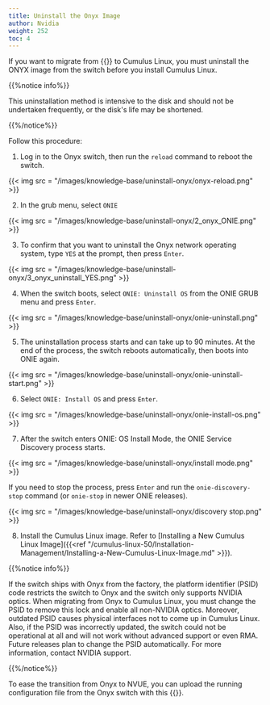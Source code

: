 ```yaml
---
title: Uninstall the Onyx Image
author: Nvidia
weight: 252
toc: 4
---
```


If you want to migrate from {{<exlink url="https://www.nvidia.com/en-us/networking/ethernet-switching/onyx/" text="Onyx">}} to Cumulus Linux, you must uninstall the ONYX image from the switch before you install Cumulus Linux.

{{%notice info%}}

This uninstallation method is intensive to the disk and should not be undertaken frequently, or the disk's life may be shortened.

{{%/notice%}}

Follow this procedure:

1. Log in to the Onyx switch, then run the `reload` command to reboot the switch.

{{< img src = "/images/knowledge-base/uninstall-onyx/onyx-reload.png" >}}

2. In the grub menu, select `ONIE`

{{< img src = "/images/knowledge-base/uninstall-onyx/2_onyx_ONIE.png" >}}

3. To confirm that you want to uninstall the Onyx network operating system, type `YES` at the prompt, then press `Enter`.

{{< img src = "/images/knowledge-base/uninstall-onyx/3_onyx_uninstall_YES.png" >}}

4. When the switch boots, select `ONIE: Uninstall OS` from the ONIE GRUB menu and press `Enter`.

{{< img src = "/images/knowledge-base/uninstall-onyx/onie-uninstall.png" >}}

5. The uninstallation process starts and can take up to 90 minutes. At the end of the process, the switch reboots automatically, then boots into ONIE again.

{{< img src = "/images/knowledge-base/uninstall-onyx/onie-uninstall-start.png" >}}

6. Select `ONIE: Install OS` and press `Enter`.

{{< img src = "/images/knowledge-base/uninstall-onyx/onie-install-os.png" >}}

7. After the switch enters ONIE: OS Install Mode, the ONIE Service Discovery process starts.

{{< img src = "/images/knowledge-base/uninstall-onyx/install mode.png" >}}

If you need to stop the process, press `Enter` and run the `onie-discovery-stop` command (or `onie-stop` in newer ONIE releases).

{{< img src = "/images/knowledge-base/uninstall-onyx/discovery stop.png" >}}

8. Install the Cumulus Linux image. Refer to [Installing a New Cumulus Linux Image]({{<ref "/cumulus-linux-50/Installation-Management/Installing-a-New-Cumulus-Linux-Image.md" >}}).

{{%notice info%}}

If the switch ships with Onyx from the factory, the platform identifier (PSID) code restricts the switch to Onyx and the switch only supports NVIDIA optics. When migrating from Onyx to Cumulus Linux, you must change the PSID to remove this lock and enable all non-NVIDIA optics. Moreover, outdated PSID causes physical interfaces not to come up in Cumulus Linux. Also, if the PSID was incorrectly updated, the switch could not be operational at all and will not work without advanced support or even RMA. </br>
Future releases plan to change the PSID automatically. For more information, contact NVIDIA support.

{{%/notice%}}

To ease the transition from Onyx to NVUE, you can upload the running configuration file from the Onyx switch with this {{<exlink url="https://air.nvidia.com/migrate/" text="NVUE Migration Tool">}}.

<!--

## Advanced Uninstallation Procedure (update the doc if needed)

Another method of Onyx NOS uninstallation is by re-installing ONIE using the *ONIE: Rescue* or *ONIE: Embed ONIE* mode.

{{%notice info%}}

Make sure to involve NVIDIA support or professional services for assistance to perform this method. 

{{%/notice%}}

Follow steps 1-3 showen above.
4. Select `ONIE: Rescue` or `ONIE: Embed ONIE`.

{{< img src = "/images/knowledge-base/uninstall-onyx/4_onyx_ONIE_rescue.png" >}}

{{< img src = "/images/knowledge-base/uninstall-onyx/4_onyx_ONIE_embed.png" >}}

These two options will allow you to re-install ONIE on the switch using the onie-updater file. 

{{%notice notice%}}

Make sure the switch have access to the onie-updater file, either use a local HTTP/FTP/TFTP server or place it on the switch.

{{%/notice%}}

5. Run the `onie-self-update` with `-e` flag to embed ONIE in the hard disk and select the *onie-updater* file to re-install ONIE.
```
ONIE:/ # onie-self-update -e [path to onie-updater]
```
e.g. 
```
ONIE:/ # onie-self-update -e http://10.1.0.250/onie-updater-x86
ONIE:/ # onie-self-update -e /tmp/onie-updater
```
Once ONIE re-installed and the switch rebooted, follow steps 6-8 above.

-->





